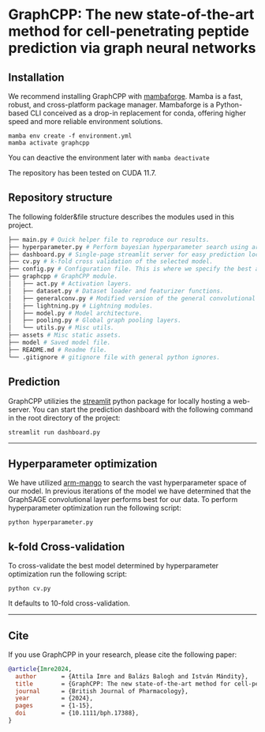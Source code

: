 # GraphCPP: The new state-of-the-art method for cell-penetrating peptide prediction via graph neural networks

## Installation
We recommend installing GraphCPP with [mambaforge](https://mamba.readthedocs.io/en/latest/installation.html). Mamba is a fast, robust, and cross-platform package manager. Mambaforge is a Python-based CLI conceived as a drop-in replacement for conda, offering higher speed and more reliable environment solutions.

```
mamba env create -f environment.yml
mamba activate graphcpp
```
You can deactive the environment later with `mamba deactivate`

The repository has been tested on CUDA 11.7.

## Repository structure
The following folder&file structure describes the modules used in this project.

```bash
├── main.py # Quick helper file to reproduce our results.
├── hyperparameter.py # Perform bayesian hyperparameter search using arm-mango.
├── dashboard.py # Single-page streamlit server for easy prediction locally.
├── cv.py # k-fold cross validation of the selected model.
├── config.py # Configuration file. This is where we specify the best architecture.
├── graphcpp # GraphCPP module.
│   ├── act.py # Activation layers.
│   ├── dataset.py # Dataset loader and featurizer functions.
│   ├── generalconv.py # Modified version of the general convolutional layers from Design Space for Graph Neural Networks https://arxiv.org/abs/2011.08843.
│   ├── lightning.py # Lightning modules.
│   ├── model.py # Model architecture.
│   ├── pooling.py # Global graph pooling layers.
│   └── utils.py # Misc utils.
├── assets # Misc static assets.
├── model # Saved model file.
├── README.md # Readme file.
└── .gitignore # gitignore file with general python ignores.
```

## Prediction
GraphCPP utilizies the [streamlit](https://streamlit.io/) python package for locally hosting a web-server. You can start the prediction dashboard with the following command in the root directory of the project:
```
streamlit run dashboard.py
```
---

## Hyperparameter optimization
We have utilized [arm-mango](https://github.com/ARM-software/mango) to search the vast hyperparameter space of our model. In previous iterations of the model we have determined that the GraphSAGE convolutional layer performs best for our data. To perform hyperparameter optimization run the following script:
```
python hyperparameter.py
```

## k-fold Cross-validation
To cross-validate the best model determined by hyperparameter optimization run the following script:
```
python cv.py
```
It defaults to 10-fold cross-validation.

---

## Cite

If you use GraphCPP in your research, please cite the following paper:

```bibtex
@article{Imre2024,
  author       = {Attila Imre and Balázs Balogh and István Mándity},
  title        = {GraphCPP: The new state-of-the-art method for cell-penetrating peptide prediction via graph neural networks},
  journal      = {British Journal of Pharmacology},
  year         = {2024},
  pages        = {1-15},
  doi          = {10.1111/bph.17388},
}
```